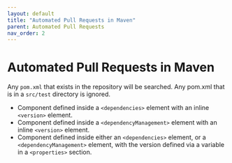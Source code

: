 ```yaml
---
layout: default
title: "Automated Pull Requests in Maven"
parent: Automated Pull Requests
nav_order: 2
---
```


# Automated Pull Requests in Maven

Any `pom.xml` that exists in the repository will be searched. Any pom.xml that is in a `src/test` directory is ignored.

- Component defined inside a `<dependencies>` element with an inline `<version>` element.
- Component defined inside a `<dependencyManagement>` element with an inline `<version>` element.
- Component defined inside either an `<dependencies>` element, or a `<dependencyManagement>` element, with the version defined via a variable in a `<properties>` section.
